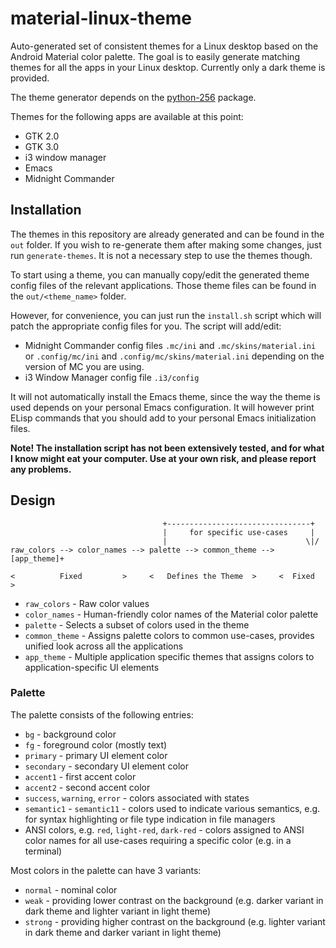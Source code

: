 material-linux-theme
====================

Auto-generated set of consistent themes for a Linux desktop based on the Android Material
color palette. The goal is to easily generate matching themes for all the apps in your
Linux desktop. Currently only a dark theme is provided.

The theme generator depends on the [python-256](https://github.com/magarcia/python-x256)
package.

Themes for the following apps are available at this point:
* GTK 2.0
* GTK 3.0
* i3 window manager
* Emacs
* Midnight Commander


Installation
------------

The themes in this repository are already generated and can be found in the `out` folder.
If you wish to re-generate them after making some changes, just run `generate-themes`. It
is not a necessary step to use the themes though.

To start using a theme, you can manually copy/edit the generated theme config files of the
relevant applications. Those theme files can be found in the `out/<theme_name>` folder.

However, for convenience, you can just run the `install.sh` script which will patch the
appropriate config files for you. The script will add/edit:
* Midnight Commander config files `.mc/ini` and `.mc/skins/material.ini` or
  `.config/mc/ini` and `.config/mc/skins/material.ini` depending on the version of MC you
  are using.
* i3 Window Manager config file `.i3/config`

It will not automatically install the Emacs theme, since the way the theme is used depends
on your personal Emacs configuration. It will however print ELisp commands that you should
add to your personal Emacs initialization files.

**Note! The installation script has not been extensively tested, and for what I know
  might eat your computer. Use at your own risk, and please report any problems.**


Design
------

```
                                  +--------------------------------+
                                  |     for specific use-cases     |
                                  |                               \|/
raw_colors --> color_names --> palette --> common_theme --> [app_theme]+

<          Fixed         >     <   Defines the Theme  >     <  Fixed  >
```

* `raw_colors` - Raw color values
* `color_names` - Human-friendly color names of the Material color palette
* `palette` - Selects a subset of colors used in the theme
* `common_theme` - Assigns palette colors to common use-cases, provides unified look
  across all the applications
* `app_theme` - Multiple application specific themes that assigns colors to application-specific UI elements


### Palette ###

The palette consists of the following entries:
- `bg` - background color
- `fg` - foreground color (mostly text)
- `primary` - primary UI element color
- `secondary` - secondary UI element color
- `accent1` - first accent color
- `accent2` - second accent color
- `success`, `warning`, `error` - colors associated with states
- `semantic1` - `semantic11` - colors used to indicate various semantics, e.g. for syntax highlighting or file type indication in file managers
- ANSI colors, e.g. `red`, `light-red`, `dark-red` - colors assigned to ANSI color names for all use-cases requiring a specific color (e.g. in a terminal)

Most colors in the palette can have 3 variants:
- `normal` - nominal color
- `weak` - providing lower contrast on the background (e.g. darker variant in dark theme and lighter variant in light theme)
- `strong` - providing higher contrast on the background (e.g. lighter variant in dark theme and darker variant in light theme)
